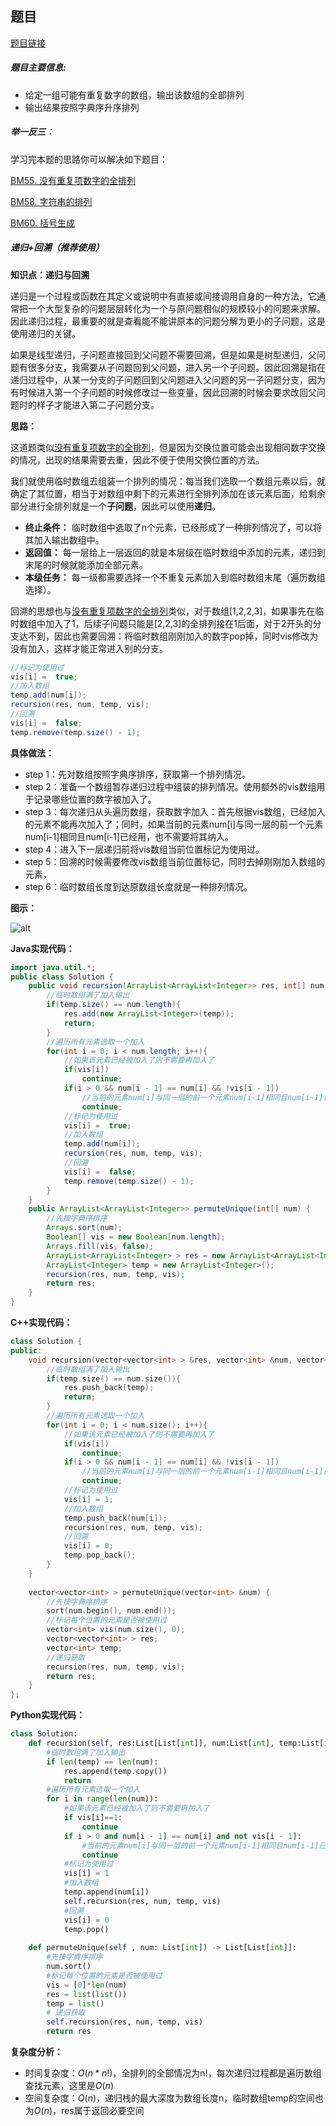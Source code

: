 ## 题目
[题目链接](https://www.nowcoder.com/practice/a43a2b986ef34843ac4fdd9159b69863?tpId=295&tqId=700&sourceUrl=/exam/oj&channenl=wgithub&fromPut=wgithub)

##### 题目主要信息:
- 给定一组可能有重复数字的数组，输出该数组的全部排列
- 输出结果按照字典序升序排列

##### 举一反三：

学习完本题的思路你可以解决如下题目：

[BM55. 没有重复项数字的全排列](https://www.nowcoder.com/practice/4bcf3081067a4d028f95acee3ddcd2b1?tpId=295&sfm=html&channel=nowcoder)

[BM58. 字符串的排列](https://www.nowcoder.com/practice/fe6b651b66ae47d7acce78ffdd9a96c7?tpId=295&tqId=23291)

[BM60. 括号生成](https://www.nowcoder.com/practice/c9addb265cdf4cdd92c092c655d164ca?tpId=295&tqId=725)

##### 递归+回溯（推荐使用）

**知识点：递归与回溯**

递归是一个过程或函数在其定义或说明中有直接或间接调用自身的一种方法，它通常把一个大型复杂的问题层层转化为一个与原问题相似的规模较小的问题来求解。因此递归过程，最重要的就是查看能不能讲原本的问题分解为更小的子问题，这是使用递归的关键。

如果是线型递归，子问题直接回到父问题不需要回溯，但是如果是树型递归，父问题有很多分支，我需要从子问题回到父问题，进入另一个子问题。因此回溯是指在递归过程中，从某一分支的子问题回到父问题进入父问题的另一子问题分支，因为有时候进入第一个子问题的时候修改过一些变量，因此回溯的时候会要求改回父问题时的样子才能进入第二子问题分支。

**思路：**

这道题类似[没有重复项数字的全排列](https://www.nowcoder.com/practice/4bcf3081067a4d028f95acee3ddcd2b1?tpId=295&sfm=html&channel=nowcoder)，但是因为交换位置可能会出现相同数字交换的情况，出现的结果需要去重，因此不便于使用交换位置的方法。

我们就使用临时数组去组装一个排列的情况：每当我们选取一个数组元素以后，就确定了其位置，相当于对数组中剩下的元素进行全排列添加在该元素后面，给剩余部分进行全排列就是一个**子问题**，因此可以使用**递归**。

- **终止条件：** 临时数组中选取了n个元素，已经形成了一种排列情况了，可以将其加入输出数组中。
- **返回值：** 每一层给上一层返回的就是本层级在临时数组中添加的元素，递归到末尾的时候就能添加全部元素。
- **本级任务：** 每一级都需要选择一个不重复元素加入到临时数组末尾（遍历数组选择）。

回溯的思想也与[没有重复项数字的全排列](https://www.nowcoder.com/practice/4bcf3081067a4d028f95acee3ddcd2b1?tpId=295&sfm=html&channel=nowcoder)类似，对于数组[1,2,2,3]，如果事先在临时数组中加入了1，后续子问题只能是[2,2,3]的全排列接在1后面，对于2开头的分支达不到，因此也需要回溯：将临时数组刚刚加入的数字pop掉，同时vis修改为没有加入，这样才能正常进入别的分支。

```java
//标记为使用过
vis[i] =  true;  
//加入数组
temp.add(num[i]); 
recursion(res, num, temp, vis);
//回溯
vis[i] =  false; 
temp.remove(temp.size() - 1);
```

**具体做法：**

- step 1：先对数组按照字典序排序，获取第一个排列情况。
- step 2：准备一个数组暂存递归过程中组装的排列情况。使用额外的vis数组用于记录哪些位置的数字被加入了。
- step 3：每次递归从头遍历数组，获取数字加入：首先根据vis数组，已经加入的元素不能再次加入了；同时，如果当前的元素num[i]与同一层的前一个元素num[i-1]相同且num[i-1]已经用，也不需要将其纳入。
- step 4：进入下一层递归前将vis数组当前位置标记为使用过。
- step 5：回溯的时候需要修改vis数组当前位置标记，同时去掉刚刚加入数组的元素，
- step 6：临时数组长度到达原数组长度就是一种排列情况。

**图示：**

![alt](https://uploadfiles.nowcoder.com/images/20220216/397721558_1645013679697/A5CBD09507C7283E8AC96D5B211D5320)

**Java实现代码：**
```java
import java.util.*;
public class Solution {
    public void recursion(ArrayList<ArrayList<Integer>> res, int[] num, ArrayList<Integer> temp, Boolean[] vis){
        //临时数组满了加入输出
        if(temp.size() == num.length){ 
            res.add(new ArrayList<Integer>(temp));
            return;
        }
        //遍历所有元素选取一个加入
        for(int i = 0; i < num.length; i++){ 
            //如果该元素已经被加入了则不需要再加入了
            if(vis[i]) 
                continue;
            if(i > 0 && num[i - 1] == num[i] && !vis[i - 1]) 
                //当前的元素num[i]与同一层的前一个元素num[i-1]相同且num[i-1]已经用过了
                continue;  
            //标记为使用过
            vis[i] =  true;  
            //加入数组
            temp.add(num[i]); 
            recursion(res, num, temp, vis);
            //回溯
            vis[i] =  false; 
            temp.remove(temp.size() - 1);
        }
    }
    public ArrayList<ArrayList<Integer>> permuteUnique(int[] num) {
        //先按字典序排序
        Arrays.sort(num);  
        Boolean[] vis = new Boolean[num.length];
        Arrays.fill(vis, false);
        ArrayList<ArrayList<Integer> > res = new ArrayList<ArrayList<Integer>>();
        ArrayList<Integer> temp = new ArrayList<Integer>();
        recursion(res, num, temp, vis);
        return res;
    }
}
```
**C++实现代码：**
```cpp
class Solution {
public:
    void recursion(vector<vector<int> > &res, vector<int> &num, vector<int> &temp, vector<int> &vis){
        //临时数组满了加入输出
        if(temp.size() == num.size()){ 
            res.push_back(temp);
            return;
        }
        //遍历所有元素选取一个加入
        for(int i = 0; i < num.size(); i++){ 
            //如果该元素已经被加入了则不需要再加入了
            if(vis[i]) 
                continue;
            if(i > 0 && num[i - 1] == num[i] && !vis[i - 1]) 
                //当前的元素num[i]与同一层的前一个元素num[i-1]相同且num[i-1]已经用过了
                continue;  
            //标记为使用过
            vis[i] = 1;  
            //加入数组
            temp.push_back(num[i]); 
            recursion(res, num, temp, vis);
            //回溯
            vis[i] = 0; 
            temp.pop_back();
        }
    }
    
    vector<vector<int> > permuteUnique(vector<int> &num) {
        //先按字典序排序
        sort(num.begin(), num.end()); 
        //标记每个位置的元素是否被使用过
        vector<int> vis(num.size(), 0); 
        vector<vector<int> > res;
        vector<int> temp; 
        //递归获取
        recursion(res, num, temp, vis); 
        return res;
    }
};
```

**Python实现代码：**
```python
class Solution:
    def recursion(self, res:List[List[int]], num:List[int], temp:List[int], vis:List[int]):
        #临时数组满了加入输出
        if len(temp) == len(num):
            res.append(temp.copy())
            return
        #遍历所有元素选取一个加入
        for i in range(len(num)):  
            #如果该元素已经被加入了则不需要再加入了
            if vis[i]==1: 
                continue
            if i > 0 and num[i - 1] == num[i] and not vis[i - 1]:
                #当前的元素num[i]与同一层的前一个元素num[i-1]相同且num[i-1]已经用过了
                continue  
            #标记为使用过
            vis[i] = 1  
            #加入数组
            temp.append(num[i]) 
            self.recursion(res, num, temp, vis)
            #回溯
            vis[i] = 0 
            temp.pop()
            
    def permuteUnique(self , num: List[int]) -> List[List[int]]:
        #先按字典序排序
        num.sort() 
        #标记每个位置的元素是否被使用过
        vis = [0]*len(num) 
        res = list(list())
        temp = list() 
        # 递归获取
        self.recursion(res, num, temp, vis) 
        return res
```

**复杂度分析：**
- 时间复杂度：$O(n*n!)$，全排列的全部情况为n!，每次递归过程都是遍历数组查找元素，这里是$O(n)$
- 空间复杂度：$O(n)$，递归栈的最大深度为数组长度n，临时数组temp的空间也为$O(n)$，res属于返回必要空间